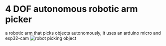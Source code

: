 # 4 DOF autonomous robotic arm picker
 a robotic arm that picks objects autonomously, it uses an arduino micro and esp32-cam
 ![robot picking object](https://github.com/ironmann250/4-DOF-autonomous-robotic-arm-picker/blob/main/docs/robot_picking.gif?raw=true)
